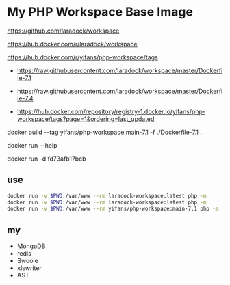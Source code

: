 # My PHP Workspace Base Image

https://github.com/laradock/workspace

https://hub.docker.com/r/laradock/workspace

https://hub.docker.com/r/yifans/php-workspace/tags

- https://raw.githubusercontent.com/laradock/workspace/master/Dockerfile-7.1
- https://raw.githubusercontent.com/laradock/workspace/master/Dockerfile-7.4

- https://hub.docker.com/repository/registry-1.docker.io/yifans/php-workspace/tags?page=1&ordering=last_updated

docker build --tag yifans/php-workspace:main-7.1 -f ./Dockerfile-7.1 .

docker run --help

docker run -d fd73afb17bcb

## use

```bash
docker run -v $PWD:/var/www --rm laradock-workspace:latest php -m
docker run -v $PWD:/var/www --rm laradock-workspace:latest php -m
docker run -v $PWD:/var/www --rm yifans/php-workspace:main-7.1 php -m
```

## my

- MongoDB
- redis
- Swoole
- xlswriter
- AST
